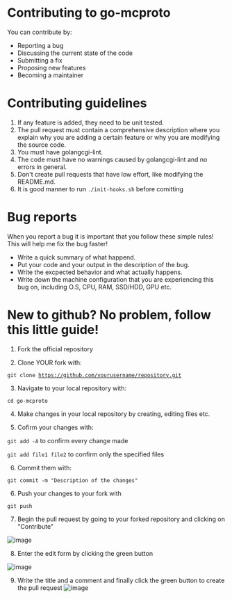 # **Contributing to go-mcproto**

You can contribute by:
- Reporting a bug<br>
- Discussing the current state of the code<br>
- Submitting a fix<br>
- Proposing new features<br>
- Becoming a maintainer<br>

# **Contributing guidelines**

1. If any feature is added, they need to be unit tested.<br>
2. The pull request must contain a comprehensive description where you explain why you are adding a certain feature or why you are modifying the source code.<br>
3. You must have golangcgi-lint.<br>
4. The code must have no warnings caused by golangcgi-lint and no errors in general.<br>
5. Don't create pull requests that have low effort, like modifying the README.md.<br> 
6. It is good manner to run <code>./init-hooks.sh</code> before comitting<br>
  
# **Bug reports**
When you report a bug it is important that you follow these simple rules! This will help me fix the bug faster!<br>
- Write a quick summary of what happend.
- Put your code and your output in the description of the bug.
- Write the excpected behavior and what actually happens.
- Write down the machine configuration that you are experiencing this bug on, including O.S, CPU, RAM, SSD/HDD, GPU etc.


# New to github? No problem, follow this little guide!

1) Fork the official repository

2) Clone YOUR fork with:<br>

<code>git clone https://github.com/yourusername/repository.git</code><br>

3) Navigate to your local repository with:<br>

<code>cd go-mcproto</code><br>

4) Make changes in your local repository by creating, editing files etc.

5) Cofirm your changes with:<br>

<code>git add -A</code> to confirm every change made<br>

<code>git add file1 file2</code> to confirm only the specified files<br>

6) Commit them with:<br>

<code>git commit -m "Description of the changes"</code><br>

6) Push your changes to your fork with<br>

<code>git push</code><br>

7) Begin the pull request by going to your forked repository and clicking on "Contribute"<br>

![image](https://i.ibb.co/QFV8Wwb/image.png)

8) Enter the edit form by clicking the green button<br>

![image](https://i.ibb.co/1bDbN7P/image.png)

9) Write the title and a comment and finally click the green button to create the pull request
![image](https://i.ibb.co/wCQppy7/image.png)
